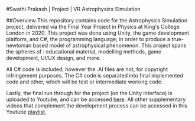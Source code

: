 #Swathi Prakash | Project | VR Astrophysics Simulation


##Overview
This repository contains code for the Astrophysics Simulation project, delivered via the Final Year Project in Physics at King's College London in 2020. This project was done using Unity, the game development platform, and C#, the programming language; in order to produce a true-newtonian based model of astrophysical phenomenon. This project spans the spheres of : educational material, modelling methods, game development, UI/UX design, and more. 

All C# code is included, however the .AI files are not, for copyright infringement purposes. The C# code is separated into final implemented code and other, which will be test or intermediate working code.

Lastly, the final run through for the project (on the Unity interface) is uploaded to Youtube, and can be accessed [here](https://www.youtube.com/watch?v=Cuq8VIjVEHc&t=11s). All other supplementary videos that complement the development process can be accessed in this Youtube [playlist](https://www.youtube.com/playlist?list=PLk04vZL3eJtP7moeVNKAL8wm_yTUieotg).
